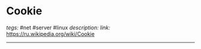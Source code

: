 # Cookie
*tegs:* #net #server #linux
*description:* 
*link:* https://ru.wikipedia.org/wiki/Cookie

---
## 